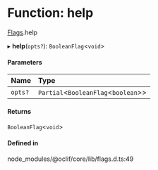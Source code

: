 # Function: help

[Flags](../modules/Flags.md).help

▸ **help**(`opts?`): `BooleanFlag`<`void`\>

#### Parameters

| Name | Type |
| :------ | :------ |
| `opts?` | `Partial`<`BooleanFlag`<`boolean`\>\> |

#### Returns

`BooleanFlag`<`void`\>

#### Defined in

node_modules/@oclif/core/lib/flags.d.ts:49
